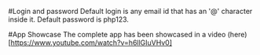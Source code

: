 #Login and password
Default login is any email id that has an '@' character inside it.
Default password is php123.

#App Showcase
The complete app has been showcased in a video (here)[https://www.youtube.com/watch?v=h6llGIuVHv0]